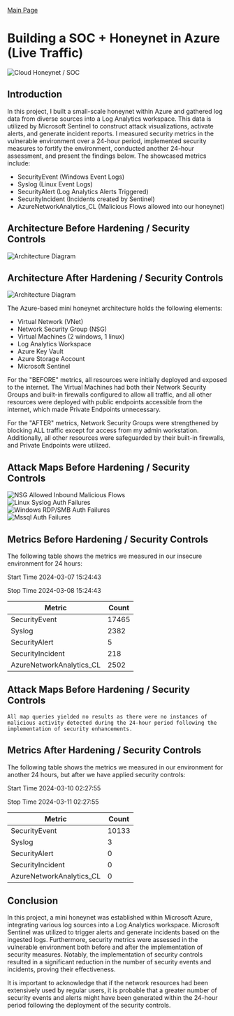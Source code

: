 [Main Page](https://github.com/davidj778/davidj778)

# Building a SOC + Honeynet in Azure (Live Traffic)
![Cloud Honeynet / SOC](https://imgur.com/aq4Ki6P.jpg)

## Introduction

In this project, I built a small-scale honeynet within Azure and gathered log data from diverse sources into a Log Analytics workspace. This data is utilized by Microsoft Sentinel to construct attack visualizations, activate alerts, and generate incident reports. I measured security metrics in the vulnerable environment over a 24-hour period, implemented security measures to fortify the environment, conducted another 24-hour assessment, and present the findings below. The showcased metrics include:


- SecurityEvent (Windows Event Logs)
- Syslog (Linux Event Logs)
- SecurityAlert (Log Analytics Alerts Triggered)
- SecurityIncident (Incidents created by Sentinel)
- AzureNetworkAnalytics_CL (Malicious Flows allowed into our honeynet)

## Architecture Before Hardening / Security Controls
![Architecture Diagram](https://imgur.com/ypJkZ7U.jpg)

## Architecture After Hardening / Security Controls
![Architecture Diagram](https://imgur.com/HvAT9UQ.jpg)

The Azure-based mini honeynet architecture holds the following elements:

- Virtual Network (VNet)
- Network Security Group (NSG)
- Virtual Machines (2 windows, 1 linux)
- Log Analytics Workspace
- Azure Key Vault
- Azure Storage Account
- Microsoft Sentinel

For the "BEFORE" metrics, all resources were initially deployed and exposed to the internet. The Virtual Machines had both their Network Security Groups and built-in firewalls configured to allow all traffic, and all other resources were deployed with public endpoints accessible from the internet, which made Private Endpoints unnecessary.

For the "AFTER" metrics, Network Security Groups were strengthened by blocking ALL traffic except for access from my admin workstation. Additionally, all other resources were safeguarded by their built-in firewalls, and Private Endpoints were utilized.


## Attack Maps Before Hardening / Security Controls
![NSG Allowed Inbound Malicious Flows](https://imgur.com/ZfHEMNQ.png)<br>
![Linux Syslog Auth Failures](https://imgur.com/Wanr1BG.png)<br>
![Windows RDP/SMB Auth Failures](https://imgur.com/12pwTNv.png)<br>
![Mssql Auth Failures](https://imgur.com/G7p4UDe.png)<br>

## Metrics Before Hardening / Security Controls

The following table shows the metrics we measured in our insecure environment for 24 hours:

Start Time 2024-03-07 15:24:43

Stop Time 2024-03-08 15:24:43

| Metric                   | Count
| ------------------------ | -----
| SecurityEvent            | 17465
| Syslog                   | 2382
| SecurityAlert            | 5
| SecurityIncident         | 218
| AzureNetworkAnalytics_CL | 2502

## Attack Maps Before Hardening / Security Controls

```All map queries yielded no results as there were no instances of malicious activity detected during the 24-hour period following the implementation of security enhancements.```

## Metrics After Hardening / Security Controls

The following table shows the metrics we measured in our environment for another 24 hours, but after we have applied security controls:

Start Time 2024-03-10 02:27:55

Stop Time	2024-03-11 02:27:55

| Metric                   | Count
| ------------------------ | -----
| SecurityEvent            | 10133
| Syslog                   | 3
| SecurityAlert            | 0
| SecurityIncident         | 0
| AzureNetworkAnalytics_CL | 0

## Conclusion

In this project, a mini honeynet was established within Microsoft Azure, integrating various log sources into a Log Analytics workspace. Microsoft Sentinel was utilized to trigger alerts and generate incidents based on the ingested logs. Furthermore, security metrics were assessed in the vulnerable environment both before and after the implementation of security measures. Notably, the implementation of security controls resulted in a significant reduction in the number of security events and incidents, proving their effectiveness.

It is important to acknowledge that if the network resources had been extensively used by regular users, it is probable that a greater number of security events and alerts might have been generated within the 24-hour period following the deployment of the security controls.
